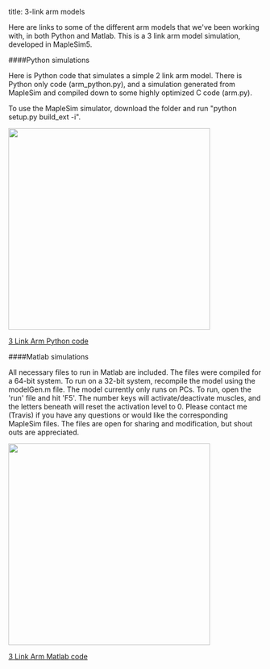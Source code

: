 title: 3-link arm models

Here are links to some of the different arm models that we've been working with, in both Python and Matlab. 
This is a 3 link arm model simulation, developed in MapleSim5.  

####Python simulations

Here is Python code that simulates a simple 2 link arm model.
There is Python only code (arm_python.py), and a simulation generated from MapleSim and compiled down to some highly optimized C code (arm.py). 

To use the MapleSim simulator, download the folder and run "python setup.py build_ext -i". 

<img src="http://compneuro.uwaterloo.ca/files/ThreeLinkArm.png" style="width:400px;">

[3 Link Arm Python code](https://github.com/studywolf/blog/tree/master/OSC/Arms/ThreeLinkArm)


####Matlab simulations

All necessary files to run in Matlab are included. The files were compiled for a 64-bit system. To run on a 32-bit system, recompile the model using the modelGen.m file. The model currently only runs on PCs. To run, open the 'run' file and hit 'F5'. The number keys will activate/deactivate muscles, and the letters beneath will reset the activation level to 0. Please contact me (Travis) if you have any questions or would like the corresponding MapleSim files. The
files are open for sharing and modification, but shout outs are appreciated. 

<img src="http://compneuro.uwaterloo.ca/files/3LinkArmmatlab.png" style="width:400px;">

[3 Link Arm Matlab code](http://compneuro.uwaterloo.ca/files/3LinkArm.zip)
